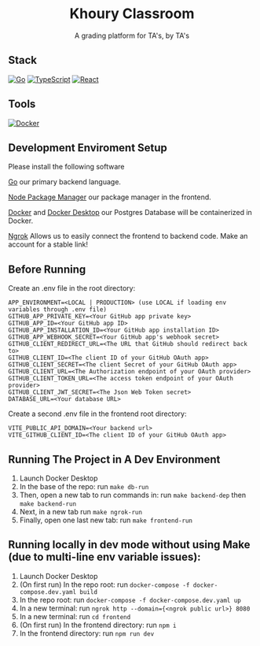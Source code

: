 <div align="center">
<h1>Khoury Classroom</h1>
  <div>
      A grading platform for TA's, by TA's
  </div>
</div>

## Stack

[![Go](https://img.shields.io/badge/go-%2300ADD8.svg?style=for-the-badge&logo=go&logoColor=white)](https://go.dev/doc/)
[![TypeScript](https://img.shields.io/badge/typescript-%23007ACC.svg?style=for-the-badge&logo=typescript&logoColor=white)](https://www.typescriptlang.org/)
[![React](https://camo.githubusercontent.com/3467eb8e0dc6bdaa8fa6e979185d371ab39c105ec7bd6a01048806b74378d24c/68747470733a2f2f696d672e736869656c64732e696f2f62616467652f52656163742d3230323332413f7374796c653d666f722d7468652d6261646765266c6f676f3d7265616374266c6f676f436f6c6f723d363144414642)](https://react.dev/)

## Tools

[![Docker](https://img.shields.io/badge/docker-%230db7ed.svg?style=for-the-badge&logo=docker&logoColor=white)](https://www.docker.com/)

## Development Enviroment Setup

Please install the following software

[Go](https://go.dev/doc/install) our primary backend language.

[Node Package Manager](https://docs.npmjs.com/downloading-and-installing-node-js-and-npm)
our package manager in the frontend.

[Docker](https://www.docker.com/get-started/) and
[Docker Desktop](https://www.docker.com/products/docker-desktop/) our Postgres
Database will be containerized in Docker.

[Ngrok](https://ngrok.com/docs/getting-started/) Allows us to easily connect the
frontend to backend code. Make an account for a stable link!

## Before Running

Create an .env file in the root directory:

```
APP_ENVIRONMENT=<LOCAL | PRODUCTION> (use LOCAL if loading env variables through .env file)
GITHUB_APP_PRIVATE_KEY=<Your GitHub app private key>
GITHUB_APP_ID=<Your GitHub app ID>
GITHUB_APP_INSTALLATION_ID=<Your GitHub app installation ID>
GITHUB_APP_WEBHOOK_SECRET=<Your GitHub app's webhook secret>
GITHUB_CLIENT_REDIRECT_URL=<The URL that GitHub should redirect back to>
GITHUB_CLIENT_ID=<The client ID of your GitHub OAuth app>
GITHUB_CLIENT_SECRET=<The client Secret of your GitHub OAuth app>
GITHUB_CLIENT_URL=<The Authorization endpoint of your OAuth provider>
GITHUB_CLIENT_TOKEN_URL=<The access token endpoint of your OAuth provider>
GITHUB_CLIENT_JWT_SECRET=<The Json Web Token secret>
DATABASE_URL=<Your database URL>
```

Create a second .env file in the frontend root directory:

```
VITE_PUBLIC_API_DOMAIN=<Your backend url>
VITE_GITHUB_CLIENT_ID=<The client ID of your GitHub OAuth app>
```



## Running The Project in A Dev Environment

1. Launch Docker Desktop
2. In the base of the repo: run `make db-run`
3. Then, open a new tab to run commands in: run `make backend-dep` then `make backend-run`
4. Next, in a new tab run `make ngrok-run`
5. Finally, open one last new tab: run `make frontend-run`


## Running locally in dev mode without using Make (due to multi-line env variable issues):

1. Launch Docker Desktop
2. (On first run) In the repo root: run `docker-compose -f docker-compose.dev.yaml build`
3. In the repo root: run `docker-compose -f docker-compose.dev.yaml up`
4. In a new terminal: run `ngrok http --domain={<ngrok public url>} 8080`
5. In a new terminal: run `cd frontend`
6. (On first run) In the frontend directory: run `npm i`
7. In the frontend directory: run `npm run dev`

